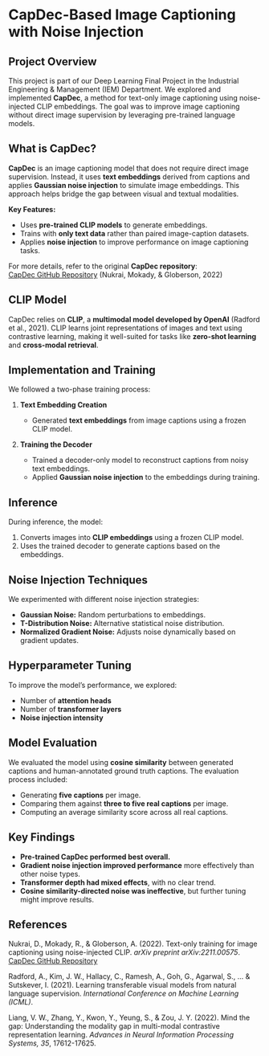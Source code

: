 # CapDec-Based Image Captioning with Noise Injection

## Project Overview  
This project is part of our Deep Learning Final Project in the Industrial Engineering & Management (IEM) Department. We explored and implemented **CapDec**, a method for text-only image captioning using noise-injected CLIP embeddings. The goal was to improve image captioning without direct image supervision by leveraging pre-trained language models.

## What is CapDec?  
**CapDec** is an image captioning model that does not require direct image supervision. Instead, it uses **text embeddings** derived from captions and applies **Gaussian noise injection** to simulate image embeddings. This approach helps bridge the gap between visual and textual modalities.

**Key Features:**  
- Uses **pre-trained CLIP models** to generate embeddings.  
- Trains with **only text data** rather than paired image-caption datasets.  
- Applies **noise injection** to improve performance on image captioning tasks.  

For more details, refer to the original **CapDec repository**:  
[CapDec GitHub Repository](https://github.com/DavidHuji/CapDec) (Nukrai, Mokady, & Globerson, 2022)

## CLIP Model  
CapDec relies on **CLIP**, a **multimodal model developed by OpenAI** (Radford et al., 2021). CLIP learns joint representations of images and text using contrastive learning, making it well-suited for tasks like **zero-shot learning** and **cross-modal retrieval**.

## Implementation and Training  
We followed a two-phase training process:  

1. **Text Embedding Creation**  
   - Generated **text embeddings** from image captions using a frozen CLIP model.  
   
2. **Training the Decoder**  
   - Trained a decoder-only model to reconstruct captions from noisy text embeddings.  
   - Applied **Gaussian noise injection** to the embeddings during training.

## Inference  
During inference, the model:  
1. Converts images into **CLIP embeddings** using a frozen CLIP model.  
2. Uses the trained decoder to generate captions based on the embeddings.  

## Noise Injection Techniques  
We experimented with different noise injection strategies:  
- **Gaussian Noise:** Random perturbations to embeddings.  
- **T-Distribution Noise:** Alternative statistical noise distribution.  
- **Normalized Gradient Noise:** Adjusts noise dynamically based on gradient updates.  

## Hyperparameter Tuning  
To improve the model’s performance, we explored:  
- Number of **attention heads**  
- Number of **transformer layers**  
- **Noise injection intensity**  

## Model Evaluation  
We evaluated the model using **cosine similarity** between generated captions and human-annotated ground truth captions. The evaluation process included:  
- Generating **five captions** per image.  
- Comparing them against **three to five real captions** per image.  
- Computing an average similarity score across all real captions.  

## Key Findings  
- **Pre-trained CapDec performed best overall.**  
- **Gradient noise injection improved performance** more effectively than other noise types.  
- **Transformer depth had mixed effects**, with no clear trend.  
- **Cosine similarity-directed noise was ineffective**, but further tuning might improve results.  

## References  
Nukrai, D., Mokady, R., & Globerson, A. (2022). Text-only training for image captioning using noise-injected CLIP. *arXiv preprint arXiv:2211.00575*.  
[CapDec GitHub Repository](https://github.com/DavidHuji/CapDec)  

Radford, A., Kim, J. W., Hallacy, C., Ramesh, A., Goh, G., Agarwal, S., ... & Sutskever, I. (2021). Learning transferable visual models from natural language supervision. *International Conference on Machine Learning (ICML)*.  

Liang, V. W., Zhang, Y., Kwon, Y., Yeung, S., & Zou, J. Y. (2022). Mind the gap: Understanding the modality gap in multi-modal contrastive representation learning. *Advances in Neural Information Processing Systems, 35*, 17612-17625.  
